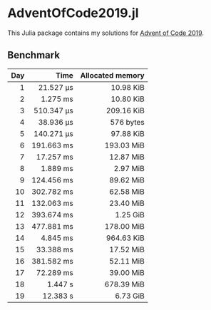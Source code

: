 # AdventOfCode2019.jl

This Julia package contains my solutions for [Advent of Code 2019](https://adventofcode.com/2019/).


## Benchmark

| Day | Time | Allocated memory |
|----:|-----:|-----------------:|
| 1 | 21.527 μs | 10.98 KiB |
| 2 | 1.275 ms | 10.80 KiB |
| 3 | 510.347 μs | 209.16 KiB |
| 4 | 38.936 μs | 576 bytes |
| 5 | 140.271 μs | 97.88 KiB |
| 6 | 191.663 ms | 193.03 MiB |
| 7 | 17.257 ms | 12.87 MiB |
| 8 | 1.889 ms | 2.97 MiB |
| 9 | 124.456 ms | 89.62 MiB |
| 10 | 302.782 ms | 62.58 MiB |
| 11 | 132.063 ms | 23.40 MiB |
| 12 | 393.674 ms | 1.25 GiB |
| 13 | 477.881 ms | 178.00 MiB |
| 14 | 4.845 ms | 964.63 KiB |
| 15 | 33.388 ms | 17.52 MiB |
| 16 | 381.582 ms | 52.11 MiB |
| 17 | 72.289 ms | 39.00 MiB |
| 18 | 1.447 s | 678.39 MiB |
| 19 | 12.383 s | 6.73 GiB |
